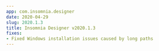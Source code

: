 ```yaml
---
app: com.insomnia.designer
date: 2020-04-29
slug: 2020.1.3
title: Insomnia Designer v2020.1.3
fixes:
- Fixed Windows installation issues caused by long paths
---
```

